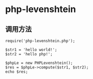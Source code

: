 # php-levenshtein
## 调用方法
    require('php-levenshtein.php');
    
    $str1 = 'hello world!';
    $str2 = 'hello php!';
    
    $phpLe = new PHPLevenshtein();
    $res = $phpLe->compute($str1, $str2);
    echo $res;
